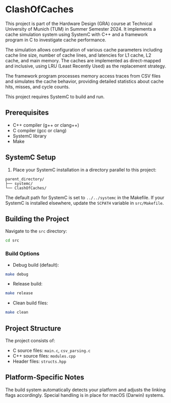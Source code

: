 # ClashOfCaches

This project is part of the Hardware Design (GRA) course at Technical University of Munich (TUM) in Summer Semester 2024. It implements a cache simulation system using SystemC with C++ and a framework program in C to investigate cache performance.

The simulation allows configuration of various cache parameters including cache line size, number of cache lines, and latencies for L1 cache, L2 cache, and main memory. The caches are implemented as direct-mapped and inclusive, using LRU (Least Recently Used) as the replacement strategy.

The framework program processes memory access traces from CSV files and simulates the cache behavior, providing detailed statistics about cache hits, misses, and cycle counts.

This project requires SystemC to build and run.

## Prerequisites

- C++ compiler (g++ or clang++)
- C compiler (gcc or clang)
- SystemC library
- Make

## SystemC Setup

1. Place your SystemC installation in a directory parallel to this project:
```
parent_directory/
├── systemc/
└── ClashOfCaches/
```

The default path for SystemC is set to `../../systemc` in the Makefile. If your SystemC is installed elsewhere, update the `SCPATH` variable in `src/Makefile`.

## Building the Project

Navigate to the `src` directory:
```bash
cd src
```

### Build Options

- Debug build (default):
```bash
make debug
```

- Release build:
```bash
make release
```

- Clean build files:
```bash
make clean
```

## Project Structure

The project consists of:
- C source files: `main.c`, `csv_parsing.c`
- C++ source files: `modules.cpp`
- Header files: `structs.hpp`

## Platform-Specific Notes

The build system automatically detects your platform and adjusts the linking flags accordingly. Special handling is in place for macOS (Darwin) systems. 